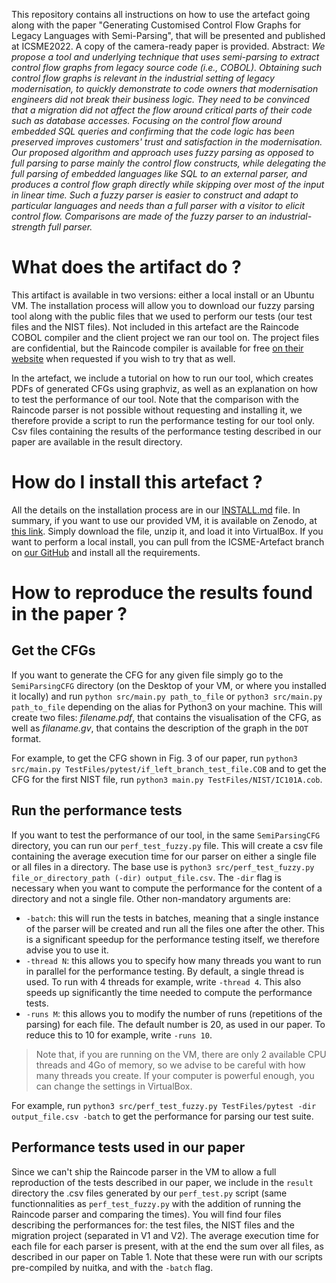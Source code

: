 This repository contains all instructions on how to use the artefact going along with the paper "Generating Customised Control Flow Graphs for Legacy Languages with Semi-Parsing", that will be presented and published at ICSME2022. A copy of the camera-ready paper is provided. Abstract: *We propose a tool and underlying technique that uses semi-parsing to extract control flow graphs from legacy source code (i.e., COBOL).
Obtaining such control flow graphs is relevant in the industrial setting of legacy modernisation, to quickly demonstrate to code owners that modernisation engineers did not break their business logic.
They need to be convinced that a migration did not affect the flow around critical parts of their code such as database accesses. Focusing on the control flow around embedded SQL queries and confirming that the code logic has been preserved improves customers' trust and satisfaction in the modernisation.
Our proposed algorithm and approach uses fuzzy parsing as opposed to full parsing to parse mainly the control flow constructs, while delegating the full parsing of embedded languages like SQL to an external parser, and produces a control flow graph directly while skipping over most of the input in linear time. Such a fuzzy parser is easier to construct and adapt to particular languages and needs than a full parser with a visitor to elicit control flow. Comparisons are made of the fuzzy parser to an industrial-strength full parser.*

# What does the artifact do ?

This artifact is available in two versions: either a local install or an Ubuntu VM. The installation process will allow you to download our fuzzy parsing tool along with the public files that we used to perform our tests (our test files and the NIST files). Not included in this artefact are the Raincode COBOL compiler and the client project we ran our tool on. The project files are confidential, but the Raincode compiler is available for free [on their website](https://www.raincode.com/download/) when requested if you wish to try that as well. 

In the artefact, we include a tutorial on how to run our tool, which creates PDFs of generated CFGs using graphviz, as well as an explanation on how to test the performance of our tool. Note that the comparison with the Raincode parser is not possible without requesting and installing it, we therefore provide a script to run the performance testing for our tool only. Csv files containing the results of the performance testing described in our paper are available in the result directory.

# How do I install this artefact ?

All the details on the installation process are in our [INSTALL.md](https://github.com/CelineDknp/ICSMEArtefact/blob/main/INSTALL.md) file. In summary, if you want to use our provided VM, it is available on Zenodo, at [this link](https://zenodo.org/deposit/6806075). Simply download the file, unzip it, and load it into VirtualBox. If you want to perform a local install, you can pull from the ICSME-Artefact branch on [our GitHub](https://github.com/CelineDknp/SemiParsingCFG) and install all the requirements.

# How to reproduce the results found in the paper ?

## Get the CFGs

If you want to generate the CFG for any given file simply go to the `SemiParsingCFG` directory (on the Desktop of your VM, or where you installed it locally) and run `python src/main.py path_to_file` or `python3 src/main.py path_to_file` depending on the alias for Python3 on your machine. This will create two files: *filename.pdf*, that contains the visualisation of the CFG, as well as *filaname.gv*, that contains the description of the graph in the `DOT` format.

For example, to get the CFG shown in Fig. 3 of our paper, run `python3 src/main.py TestFiles/pytest/if_left_branch_test_file.COB` and to get the CFG for the first NIST file, run `python3 main.py TestFiles/NIST/IC101A.cob`.

## Run the performance tests

If you want to test the performance of our tool, in the same `SemiParsingCFG` directory, you can run our `perf_test_fuzzy.py` file. This will create a csv file containing the average execution time for our parser on either a single file or all files in a directory. The base use is `python3 src/perf_test_fuzzy.py file_or_directory_path (-dir) output_file.csv`. The `-dir` flag is necessary when you want to compute the performance for the content of a directory and not a single file. Other non-mandatory arguments are:

-  `-batch`: this will run the tests in batches, meaning that a single instance of the parser will be created and run all the files one after the other. This is a significant speedup for the performance testing itself, we therefore advise you to use it.
- `-thread N`: this allows you to specify how many threads you want to run in parallel for the performance testing. By default, a single thread is used. To run with 4 threads for example, write `-thread 4`. This also speeds up significantly the time needed to compute the performance tests.
- `-runs M`: this allows you to modify the number of runs (repetitions of the parsing) for each file. The default number is 20, as used in our paper. To reduce this to 10 for example, write `-runs 10`.

>Note that, if you are running on the VM, there are only 2 available CPU threads and 4Go of memory, so we advise to be careful with how many threads you create. If your computer is powerful enough, you can change the settings in VirtualBox.

For example, run `python3 src/perf_test_fuzzy.py TestFiles/pytest -dir output_file.csv -batch` to get the performance for parsing our test suite.

## Performance tests used in our paper

Since we can't ship the Raincode parser in the VM to allow a full reproduction of the tests described in our paper, we include in the `result` directory the .csv files generated by our `perf_test.py` script (same functionnalities as `perf_test_fuzzy.py` with the addition of running the Raincode parser and comparing the times). You will find four files describing the performances for: the test files, the NIST files and the migration project (separated in V1 and V2). The average execution time for each file for each parser is present, with at the end the sum over all files, as described in our paper on Table 1. Note that these were run with our scripts pre-compiled by nuitka, and with the `-batch` flag.


